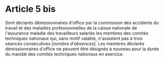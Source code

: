 # Article 5 bis

Sont déclarés démissionnaires d'office par la commission des accidents du travail et des maladies professionnelles de la caisse nationale de l'assurance maladie des travailleurs salariés les membres des comités techniques nationaux qui, sans motif valable, n'assistent pas à trois séances consécutives [*nombre d'absences*]. Les membres déclarés démissionnaires d'office ne peuvent être désignés à nouveau pour la durée du mandat des comités techniques nationaux en exercice.

